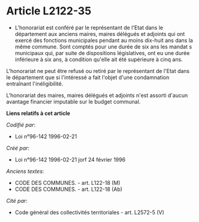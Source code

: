 # Article L2122-35

- L'honorariat est conféré par le représentant de l'Etat dans le département aux anciens maires, maires délégués et adjoints
qui ont exercé des fonctions municipales pendant au moins dix-huit ans dans la même commune. Sont comptés pour une durée de
six ans les mandat  s municipaux qui, par suite de dispositions législatives, ont eu une durée inférieure à six ans, à
condition qu'elle ait été supérieure à cinq ans.

L'honorariat ne peut être refusé ou retiré par le représentant de l'Etat dans le département que si l'intéressé a fait
l'objet d'une condamnation entraînant l'inéligibilité.

L'honorariat des maires, maires délégués et adjoints n'est assorti d'aucun avantage financier imputable sur le budget
communal.

**Liens relatifs à cet article**

_Codifié par_:

  - Loi n°96-142 1996-02-21

_Créé par_:

  - Loi n°96-142 1996-02-21 jorf 24 février 1996

_Anciens textes_:

  - CODE DES COMMUNES. - art. L122-18 (M)
  - CODE DES COMMUNES. - art. L122-18 (Ab)

_Cité par_:

  - Code général des collectivités territoriales - art. L2572-5 (V)
